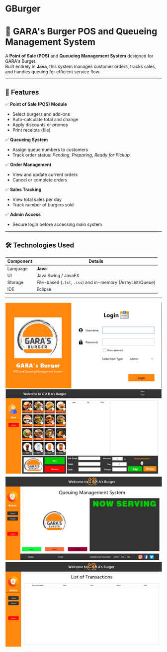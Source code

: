 # GBurger

# 🍔 GARA's Burger POS and Queueing Management System

A **Point of Sale (POS)** and **Queueing Management System** designed for GARA's Burger.  
Built entirely in **Java**, this system manages customer orders, tracks sales, and handles queuing for efficient service flow.

---

## 📌 Features

✅ **Point of Sale (POS) Module**  
- Select burgers and add-ons  
- Auto-calculate total and change  
- Apply discounts or promos  
- Print receipts (file)

✅ **Queueing System**  
- Assign queue numbers to customers  
- Track order status: *Pending*, *Preparing*, *Ready for Pickup*  

✅ **Order Management**  
- View and update current orders  
- Cancel or complete orders

✅ **Sales Tracking**  
- View total sales per day  
- Track number of burgers sold

✅ **Admin Access**  
- Secure login before accessing main system

---

## 🛠️ Technologies Used

| Component   | Details       |
|-------------|----------------|
| Language    | **Java** |
| UI  | Java Swing / JavaFX |
| Storage     | File-based (`.txt`, `.csv`) and in-memory (ArrayList/Queue) |
| IDE         | Eclipse |

---


![Homepage](src/g1.png)
![Homepage](src/g2.png)
![Homepage](src/g3.png)
![Homepage](src/g4.png)
